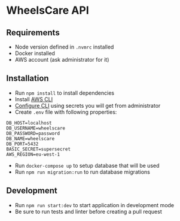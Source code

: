 # WheelsCare API

## Requirements
- Node version defined in `.nvmrc` installed
- Docker installed
- AWS account (ask administrator for it)

## Installation
- Run `npm install` to install dependencies
- Install [AWS CLI](https://docs.aws.amazon.com/cli/latest/userguide/install-cliv1.html)
- [Configure CLI](https://docs.aws.amazon.com/cli/latest/userguide/cli-chap-configure.html#cli-quick-configuration) using secrets you will get from administrator
- Create `.env` file with following properties:
```
DB_HOST=localhost
DB_USERNAME=wheelscare
DB_PASSWORD=password
DB_NAME=wheelscare
DB_PORT=5432
BASIC_SECRET=supersecret
AWS_REGION=eu-west-1
```
- Run `docker-compose up` to setup database that will be used
- Run `npm run migration:run` to run database migrations

## Development
- Run `npm run start:dev` to start application in development mode
- Be sure to run tests and linter before creating a pull request
